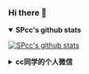 ### Hi there 👋

<!--
**spcc/spcc** is a ✨ _special_ ✨ repository because its `README.md` (this file) appears on your GitHub profile.

Here are some ideas to get you started:

- 🔭 I’m currently working on ...
- 🌱 I’m currently learning ...
- 👯 I’m looking to collaborate on ...
- 🤔 I’m looking for help with ...
- 💬 Ask me about ...
- 📫 How to reach me: ...
- 😄 Pronouns: ...
- ⚡ Fun fact: ...
-->

<details open>
  <summary><b>SPcc's github stats</b></summary>

  [![SPcc's github stats](https://github-readme-stats.vercel.app/api?username=SPcc&show_icons=true&theme=cobalt)](https://github.com/anuraghazra/github-readme-stats)
  
</details>


<details>
  <summary><b>cc同学的个人微信</b></summary>

  <div align="center">
    <img src="" alt="cc同学的个人微信">
  </div>
</details>
